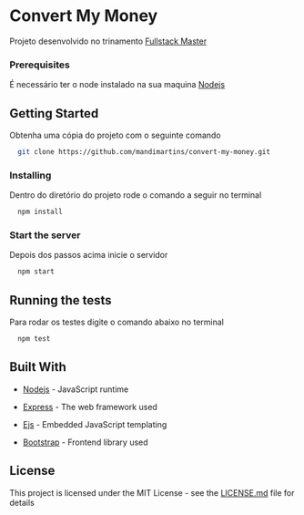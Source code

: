 # Convert My Money

Projeto desenvolvido no trinamento [Fullstack Master](https://devpleno.com/)

### Prerequisites

É necessário ter o node instalado na sua maquina [Nodejs](https://nodejs.org/en/)

## Getting Started

Obtenha uma cópia do projeto com o seguinte comando

```bash
  git clone https://github.com/mandimartins/convert-my-money.git
```

### Installing

Dentro do diretório do projeto rode o comando a seguir no terminal

```bash
  npm install
```

### Start the server

Depois dos passos acima inicie o servidor

```bash
  npm start
```

## Running the tests

Para rodar os testes digite o comando abaixo no terminal

```bash
  npm test
```

## Built With

- [Nodejs](https://nodejs.org/en/) - JavaScript runtime

- [Express](https://expressjs.com/pt-br/) - The web framework used

- [Ejs](https://ejs.co/) - Embedded JavaScript templating

- [Bootstrap](https://getbootstrap.com/) - Frontend library used

## License

This project is licensed under the MIT License - see the [LICENSE.md](LICENSE.md) file for details
